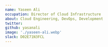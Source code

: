 ```yaml
---
name: Yaseen Ali
occupation: Director of Cloud Infrastructure
about: Cloud Engineering, DevOps, Development
twitter: 
github: yasanali
image: './yaseen-ali.webp'
slack: D02E71N3FCL
---
```

